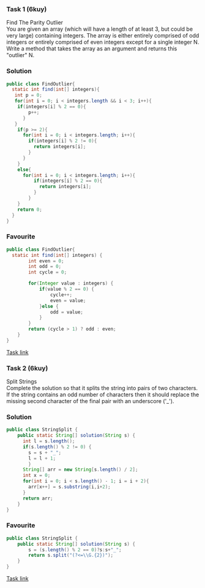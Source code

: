 ### Task 1 (6kuy)
Find The Parity Outlier       
You are given an array (which will have a length of at least 3, but could be very large) containing integers. The array is either entirely comprised of odd integers or entirely comprised of even integers except for a single integer N. Write a method that takes the array as an argument and returns this "outlier" N.
### Solution
```java
public class FindOutlier{
  static int find(int[] integers){
   int p = 0;
   for(int i = 0; i < integers.length && i < 3; i++){
    if(integers[i] % 2 == 0){
        p++;
      }
   }
    if(p >= 2){
      for(int i = 0; i < integers.length; i++){
        if(integers[i] % 2 != 0){
          return integers[i];
        }
      }
    }
    else{
      for(int i = 0; i < integers.length; i++){
          if(integers[i] % 2 == 0){
            return integers[i];
          }
        }
    }
    return 0;
  }
} 
```
### Favourite
```java
public class FindOutlier{
  static int find(int[] integers) {
        int even = 0;
        int odd = 0;
        int cycle = 0;

        for(Integer value : integers) {
            if(value % 2 == 0) {
                cycle++;
                even = value;
            }else {
                odd = value;
            }
        }
        return (cycle > 1) ? odd : even;
    }
}
```
[Task link](https://www.codewars.com/kata/5526fc09a1bbd946250002dc)
### Task 2 (6kuy)
Split Strings                    
Complete the solution so that it splits the string into pairs of two characters. If the string contains an odd number of characters then it should replace the missing second character of the final pair with an underscore ('_').   
### Solution
```java
public class StringSplit {
    public static String[] solution(String s) {
      int l = s.length();
      if(s.length() % 2 != 0) {
        s = s + "_";
        l = l + 1;
        }
      String[] arr = new String[s.length() / 2];
      int x = 0;
      for(int i = 0; i < s.length() - 1; i = i + 2){
        arr[x++] = s.substring(i,i+2);
      }
      return arr;
    }
} 
```
### Favourite
```java
public class StringSplit {
    public static String[] solution(String s) {
        s = (s.length() % 2 == 0)?s:s+"_";
        return s.split("(?<=\\G.{2})");
    }
}
```
[Task link](https://www.codewars.com/kata/515de9ae9dcfc28eb6000001)
